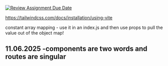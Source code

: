 [![Review Assignment Due Date](https://classroom.github.com/assets/deadline-readme-button-22041afd0340ce965d47ae6ef1cefeee28c7c493a6346c4f15d667ab976d596c.svg)](https://classroom.github.com/a/LChI0sq8)


https://tailwindcss.com/docs/installation/using-vite

constant array mapping - use it in an index.js and then use props to pull the value out of the object map! 

11.06.2025
-components are two words and routes are singular
-
